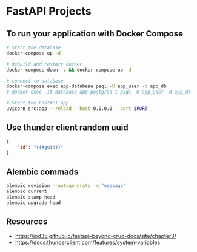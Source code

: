 # FastAPI Projects

## To run your application with Docker Compose
```bash
# Start the database
docker-compose up -d

# Rebuild and restart docker
docker-compose down -v && docker-compose up -d

# connect to database
docker-compose exec app-database psql -U app_user -d app_db
# docker exec -it database-app-postgres-1 psql -U app_user -d app_db

# Start the FastAPI app
uvicorn src:app --reload --host 0.0.0.0 --port $PORT
```

## Use thunder client random uuid
```json
{
    "id": "{{#guid}}"
}
```

## Alembic commads
```bash
alembic revision --autogenerate -m "message"
alembic current
alembic stamp head
alembic upgrade head
```

## Resources
- https://jod35.github.io/fastapi-beyond-crud-docs/site/chapter3/
- https://docs.thunderclient.com/features/system-variables
